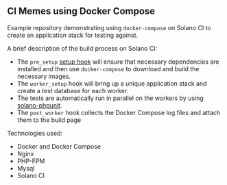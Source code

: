 ## CI Memes using Docker Compose

Example repository demonstrating using `docker-compose` on Solano CI to create an application stack
for testing against.

A brief description of the build process on Solano CI:

* The `pre_setup`
[setup hook](http://docs.solanolabs.com/Setup/setup-hooks/http://docs.solanolabs.com/Setup/setup-hooks/)
will ensure that necessary dependencies are installed and then use `docker-compose` to download and build the necessary images. 
* The `worker_setup` hook will bring up a unique application stack and create a test database for each worker. 
* The tests are automatically run in parallel on the workers by using [solano-phpunit](https://github.com/solanolabs/solano-phpunit).
* The `post_worker` hook collects the Docker Compose log files and attach them to the build page 

Technologies used:

- Docker and Docker Compose
- Nginx
- PHP-FPM
- Mysql
- Solano CI

